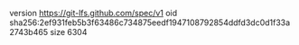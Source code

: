 version https://git-lfs.github.com/spec/v1
oid sha256:2ef931feb5b3f63486c734875eedf1947108792854ddfd3dc0d1f33a2743b465
size 6304
